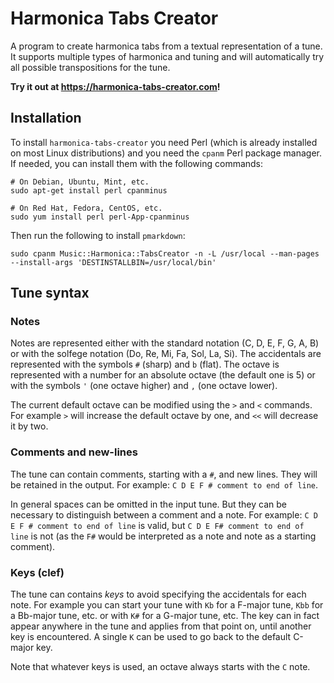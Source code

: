 # Harmonica Tabs Creator

A program to create harmonica tabs from a textual representation of a tune. It
supports multiple types of harmonica and tuning and will automatically try all
possible transpositions for the tune.

**Try it out at https://harmonica-tabs-creator.com!**

## Installation

To install `harmonica-tabs-creator` you need Perl (which is already installed on
most Linux distributions) and you need the `cpanm` Perl package manager. If
needed, you can install them with the following commands:

```shell
# On Debian, Ubuntu, Mint, etc.
sudo apt-get install perl cpanminus

# On Red Hat, Fedora, CentOS, etc.
sudo yum install perl perl-App-cpanminus
```

Then run the following to install `pmarkdown`:

```shell
sudo cpanm Music::Harmonica::TabsCreator -n -L /usr/local --man-pages --install-args 'DESTINSTALLBIN=/usr/local/bin'
```

## Tune syntax

### Notes

Notes are represented either with the standard notation (C, D, E, F, G, A, B)
or with the solfege notation (Do, Re, Mi, Fa, Sol, La, Si). The accidentals
are represented with the symbols `#` (sharp) and `b` (flat). The octave is
represented with a number for an absolute octave (the default one is 5) or
with the symbols `'` (one octave higher) and `,` (one octave lower).

The current default octave can be modified using the `>` and `<`
commands. For example `>` will increase the default octave by one, and
`<<` will decrease it by two.

### Comments and new-lines

The tune can contain comments, starting with a `#`, and new lines. They
will be retained in the output. For example: `C D E F # comment to end of line`.

In general spaces can be omitted in the input tune. But they can be necessary to
distinguish between a comment and a note. For example:
`C D E F # comment to end of line` is valid, but
`C D E F# comment to end of line` is not (as the `F#` would be interpreted as
a note and note as a starting comment).

### Keys (clef)

The tune can contains _keys_ to avoid specifying the accidentals for
each note. For example you can start your tune with `Kb` for a F-major tune,
`Kbb` for a Bb-major tune, etc. or with `K#` for a G-major tune, etc. The key
can in fact appear anywhere in the tune and applies from that point on, until
another key is encountered. A single `K` can be used to go back to the default
C-major key.

Note that whatever keys is used, an octave always starts with the `C` note.
